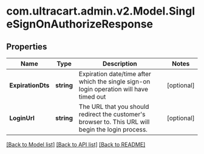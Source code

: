 # com.ultracart.admin.v2.Model.SingleSignOnAuthorizeResponse
## Properties

Name | Type | Description | Notes
------------ | ------------- | ------------- | -------------
**ExpirationDts** | **string** | Expiration date/time after which the single sign-on login operation will have timed out | [optional] 
**LoginUrl** | **string** | The URL that you should redirect the customer&#39;s browser to.  This URL will begin the login process. | [optional] 


[[Back to Model list]](../README.md#documentation-for-models) [[Back to API list]](../README.md#documentation-for-api-endpoints) [[Back to README]](../README.md)

